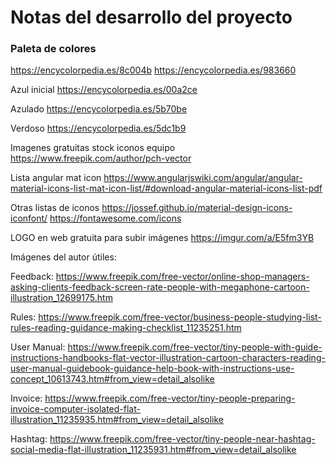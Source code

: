 # Notas del desarrollo del proyecto

### Paleta de colores
https://encycolorpedia.es/8c004b
https://encycolorpedia.es/983660

Azul inicial
https://encycolorpedia.es/00a2ce

Azulado
https://encycolorpedia.es/5b70be

Verdoso
https://encycolorpedia.es/5dc1b9


Imagenes gratuitas stock iconos equipo
https://www.freepik.com/author/pch-vector


Lista angular mat icon
https://www.angularjswiki.com/angular/angular-material-icons-list-mat-icon-list/#download-angular-material-icons-list-pdf

Otras listas de iconos
https://jossef.github.io/material-design-icons-iconfont/
https://fontawesome.com/icons

LOGO en web gratuita para subir imágenes
https://imgur.com/a/E5fm3YB


Imágenes del autor útiles:

Feedback: https://www.freepik.com/free-vector/online-shop-managers-asking-clients-feedback-screen-rate-people-with-megaphone-cartoon-illustration_12699175.htm

Rules: https://www.freepik.com/free-vector/business-people-studying-list-rules-reading-guidance-making-checklist_11235251.htm

User Manual: https://www.freepik.com/free-vector/tiny-people-with-guide-instructions-handbooks-flat-vector-illustration-cartoon-characters-reading-user-manual-guidebook-guidance-help-book-with-instructions-use-concept_10613743.htm#from_view=detail_alsolike

Invoice: https://www.freepik.com/free-vector/tiny-people-preparing-invoice-computer-isolated-flat-illustration_11235935.htm#from_view=detail_alsolike

Hashtag: https://www.freepik.com/free-vector/tiny-people-near-hashtag-social-media-flat-illustration_11235931.htm#from_view=detail_alsolike
